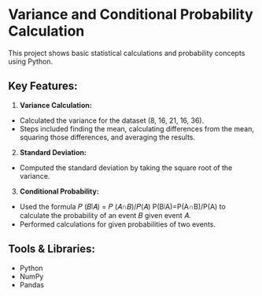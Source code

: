 # **Variance and Conditional Probability Calculation**
This project shows basic statistical calculations and probability concepts using Python.

## **Key Features:**
1. **Variance Calculation:**
  - Calculated the variance for the dataset (8, 16, 21, 16, 36).
  - Steps included finding the mean, calculating differences from the mean, squaring those differences, and averaging the results.
2. **Standard Deviation:**
  - Computed the standard deviation by taking the square root of the variance.
3. **Conditional Probability:**
  - Used the formula 𝑃 (𝐵∣𝐴) = 𝑃 (𝐴∩𝐵)/𝑃(𝐴)
P(B∣A)=P(A∩B)/P(A) to calculate the probability of an event 𝐵 given event 𝐴.
  - Performed calculations for given probabilities of two events.

## **Tools & Libraries:**
  - Python
  - NumPy
  - Pandas
